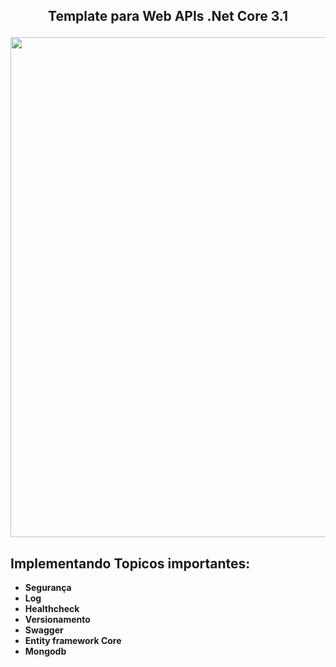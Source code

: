 ## <p align="center"> Template para Web APIs .Net Core 3.1 </p>

<p align="center">
  <img src="https://user-images.githubusercontent.com/36374995/124519798-ce53f480-ddc0-11eb-8bd8-d6103570b1b7.jpg" width="800">
</p>

## Implementando Topicos importantes: 
- **Segurança**
- **Log** 
- **Healthcheck**
- **Versionamento**
- **Swagger**
- **Entity framework Core**
- **Mongodb**





